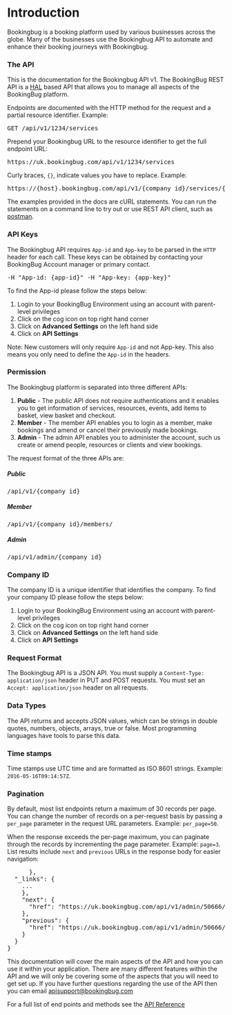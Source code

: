 # Introduction

Bookingbug is a booking platform used by various businesses across the globe. Many of the businesses use the Bookingbug API to automate and enhance their booking journeys with Bookingbug.

### The API

This is the documentation for the Bookingbug API v1. The BookingBug REST API is a [HAL](http://stateless.co/hal_specification.html) based API that allows you to manage all aspects of the BookingBug platform.

Endpoints are documented with the HTTP method for the request and a partial resource identifier. Example:

<pre>
GET /api/v1/1234/services
</pre>

Prepend your Bookingbug URL to the resource identifier to get the full endpoint URL:

<pre>
https://uk.bookingbug.com/api/v1/1234/services
</pre>

Curly braces, `{}`, indicate values you have to replace. Example:

<pre>
https://{host}.bookingbug.com/api/v1/{company_id}/services/{id}
</pre>

The examples provided in the docs are cURL statements. You can run the statements on a command line to try out or use REST API client, such as [postman](https://www.getpostman.com/).

### API Keys

The Bookingbug API requires `App-id` and `App-key` to be parsed in the `HTTP` header for each call. These keys can be obtained by contacting your BookingBug Account manager or primary contact.

<pre>
-H "App-id: {app-id}" -H "App-key: {app-key}"
</pre>

To find the App-id please follow the steps below:

1. Login to your BookingBug Environment using an account with parent-level privileges
2. Click on the cog icon on top right hand corner
3. Click on **Advanced Settings** on the left hand side
4. Click on **API Settings**

Note: New customers will only require `App-id` and not App-key. This also means you only need to define the `App-id` in the headers.

### Permission

The Bookingbug platform is separated into three different APIs:

1. **Public** - The public API does not require authentications and it enables you to get information of services, resources, events, add items to basket, view basket and checkout. 
2. **Member** - The member API enables you to login as a member, make bookings and amend or cancel their previously made bookings.
3. **Admin** - The admin API enables you to administer the account, such us create or amend people, resources or clients and view bookings.


The request format of the three APIs are:

##### Public

<pre>
/api/v1/{company_id}
</pre>

##### Member

<pre>
/api/v1/{company_id}/members/
</pre>

##### Admin

<pre>
/api/v1/admin/{company_id}
</pre>

### Company ID

The company ID is a unique identifier that identifies the company. To find your company ID please follow the steps below:

1. Login to your BookingBug Environment using an account with parent-level privileges
2. Click on the cog icon on top right hand corner
3. Click on **Advanced Settings** on the left hand side
4. Click on **API Settings**

### Request Format

The Bookingbug API is a JSON API. You must supply a `Content-Type: application/json` header in PUT and POST requests. You must set an `Accept: application/json` header on all requests.

### Data Types

The API returns and accepts JSON values, which can be strings in double quotes, numbers, objects, arrays, true or false. Most programming languages have tools to parse this data.

### Time stamps

Time stamps use UTC time and are formatted as ISO 8601 strings. Example: `2016-05-16T09:14:57Z`.

### Pagination

By default, most list endpoints return a maximum of 30 records per page. You can change the number of records on a per-request basis by passing a `per_page` parameter in the request URL parameters. Example: `per_page=50`.

When the response exceeds the per-page maximum, you can paginate through the records by incrementing the page parameter. Example: `page=3`. List results include `next` and `previous` URLs in the response body for easier navigation:

<pre>
	  },
  "_links": {
	...
    },
    "next": {
      "href": "https://uk.bookingbug.com/api/v1/admin/50666/bookings?page=3&per_page=30&locale=en"
    },
    "previous": {
      "href": "https://uk.bookingbug.com/api/v1/admin/50666/bookings?page=1&per_page=30&locale=en"
    }
  }
}
</pre>

This documentation will cover the main aspects of the API and how you can use it within your application. There are many different features within the API and we will only be covering some of the aspects that you will need to get set up. If you have further questions regarding the use of the API then you can email apisupport@bookingbug.com

For a full list of end points and methods see the [API Reference](http://apidocs.bookingbug.com/)
